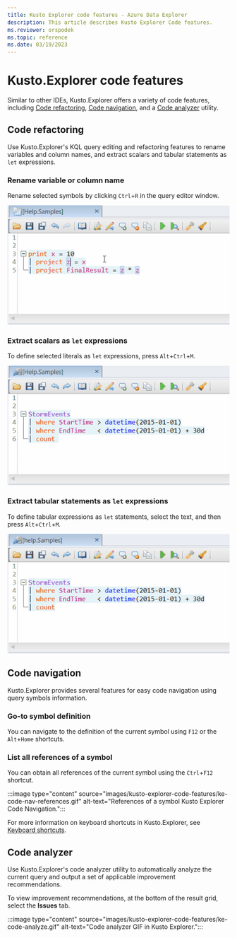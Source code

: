 ```yaml
---
title: Kusto Explorer code features - Azure Data Explorer
description: This article describes Kusto Explorer Code features.
ms.reviewer: orspodek
ms.topic: reference
ms.date: 03/19/2023
---
```


# Kusto.Explorer code features

Similar to other IDEs, Kusto.Explorer offers a variety of code features, including [Code refactoring](#code-refactoring), [Code navigation](#code-navigation), and a [Code analyzer](#code-analyzer) utility.

## Code refactoring

Use Kusto.Explorer's KQL query editing and refactoring features to rename variables and column names, and extract scalars and tabular statements as `let` expressions.

### Rename variable or column name

Rename selected symbols by clicking `Ctrl`+`R` in the query editor window.

![Animated GIF that shows a variable being renamed in the Query Editor window. Three occurrences are simultaneously replaced with the new name.](./Images/kusto-explorer-code-features/ke-refactor-rename.gif "refactor-rename")

### Extract scalars as `let` expressions

To define selected literals as `let` expressions, press `Alt`+`Ctrl`+`M`.

![Animated GIF. The Query Editor pointer starts on a literal expression. A let statement then appears that sets that literal value to a new variable.](./Images/kusto-explorer-code-features/ke-extract-as-let-literal.gif "extract-as-let-literal")

### Extract tabular statements as `let` expressions

To define tabular expressions as `let` statements, select the text, and then press `Alt`+`Ctrl`+`M`.

![Animated GIF. A tabular expression is selected in the Query Editor. A let statement then appears that sets that tabular expression to a new variable.](./Images/kusto-explorer-code-features/ke-extract-as-let-tabular.gif "extract-as-let-tabular")

## Code navigation

Kusto.Explorer provides several features for easy code navigation using query symbols information.

### Go-to symbol definition

You can navigate to the definition of the current symbol using `F12` or the `Alt`+`Home` shortcuts.

### List all references of a symbol

You can obtain all references of the current symbol using the `Ctrl`+`F12` shortcut.

:::image type="content" source="images/kusto-explorer-code-features/ke-code-nav-references.gif" alt-text="References of a symbol Kusto Explorer Code Navigation.":::

For more information on keyboard shortcuts in Kusto.Explorer, see [Keyboard shortcuts](../tools/kusto-explorer-shortcuts.md).

## Code analyzer

Use Kusto.Explorer's code analyzer utility to automatically analyze the current query and output a set of applicable improvement recommendations.

To view improvement recommendations, at the bottom of the result grid, select the **Issues** tab.

:::image type="content" source="images/kusto-explorer-code-features/ke-code-analyze.gif" alt-text="Code analyzer GIF in Kusto Explorer.":::
